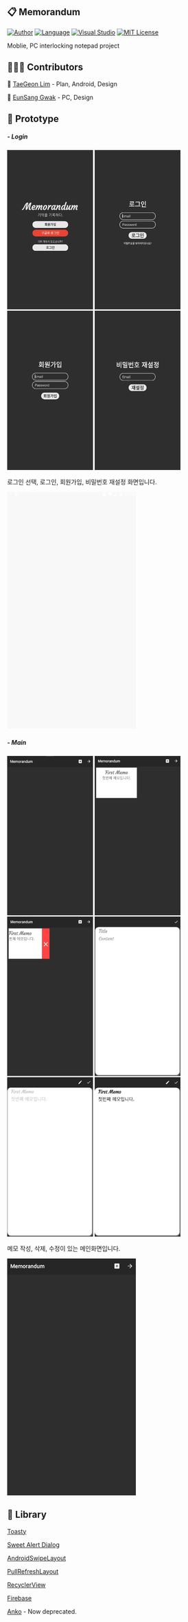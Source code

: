 ##  📋 Memorandum

[![Author](https://img.shields.io/badge/author-Im--Tae-red.svg)]( https://github.com/Im-Tae ) [![Language](https://img.shields.io/badge/language-Kotlin%2C%20C%23-green)]() [![Visual Studio](https://img.shields.io/badge/tools-Android%20Studio,%20Visual%20Studio%2C%20Firebase-green.svg)]() [![MIT License](https://img.shields.io/badge/license-MIT%20License-blue.svg)]( https://opensource.org/licenses/MIT )

Moblie, PC interlocking notepad project



##  👨‍👧‍👦  Contributors

🔗  [TaeGeon Lim]( https://github.com/Im-Tae ) - Plan, Android, Design

🔗  [EunSang Gwak]( https://github.com/ges020 ) - PC, Design



## 📼 Prototype

##### - Login

<p float="left">

<img src="https://github.com/Im-Tae/Memorandum/blob/master/Prototype/LoginSelectScreen.PNG?raw=true" width = "200" height = "370"  />  

<img src="https://github.com/Im-Tae/Memorandum/blob/master/Prototype/LoginScreen.PNG?raw=true" width = "200" height = "370" />  

<img src="https://github.com/Im-Tae/Memorandum/blob/master/Prototype/RegisterScreen.PNG" width = "200" height = "370" />  

<img src="https://github.com/Im-Tae/Memorandum/blob/master/Prototype/ResetPasswordScreen.PNG?raw=true" width = "200" height = "370" />  

로그인 선택, 로그인, 회원가입, 비밀번호 재설정 화면입니다.

<img src="https://github.com/Im-Tae/Memorandum/blob/master/Prototype/LoginScreen.gif?raw=true" width = "300" height = "550" /> 

</p>

##### - Main

<p float="left">

<img src="https://github.com/Im-Tae/Memorandum/blob/master/Prototype/Main_Empty.PNG?raw=true" width = "200" height = "370"  />  

<img src="https://github.com/Im-Tae/Memorandum/blob/master/Prototype/Main_NotEmpty1.PNG?raw=true" width = "200" height = "370" />  

<img src="https://github.com/Im-Tae/Memorandum/blob/master/Prototype/Main_NotEmpty2.PNG?raw=true" width = "200" height = "370" />  

<img src="https://github.com/Im-Tae/Memorandum/blob/master/Prototype/Main_WriteMemo.PNG?raw=true" width = "200" height = "370" /> 

<img src="https://github.com/Im-Tae/Memorandum/blob/master/Prototype/Main_EditMemo1.PNG?raw=true" width = "200" height = "370" /> 

<img src="https://github.com/Im-Tae/Memorandum/blob/master/Prototype/Main_EditMemo2.PNG?raw=true" width = "200" height = "370" /> 

메모 작성, 삭제, 수정이 있는 메인화면입니다.

<img src="https://github.com/Im-Tae/Memorandum/blob/master/Prototype/MainScreen.gif?raw=true" width = "300" height = "550" /> 

</p>



##  📂 Library

[Toasty]( https://github.com/GrenderG/Toasty )

[Sweet Alert Dialog]( https://github.com/pedant/sweet-alert-dialog )

[AndroidSwipeLayout]( https://github.com/daimajia/AndroidSwipeLayout )

[PullRefreshLayout]( https://github.com/baoyongzhang/android-PullRefreshLayout )

[RecyclerView]( https://developer.android.com/reference/android/support/v7/widget/RecyclerView )

[Firebase]( https://firebase.google.com/docs/android/setup )

[Anko]( https://github.com/Kotlin/anko ) -  Now deprecated.


